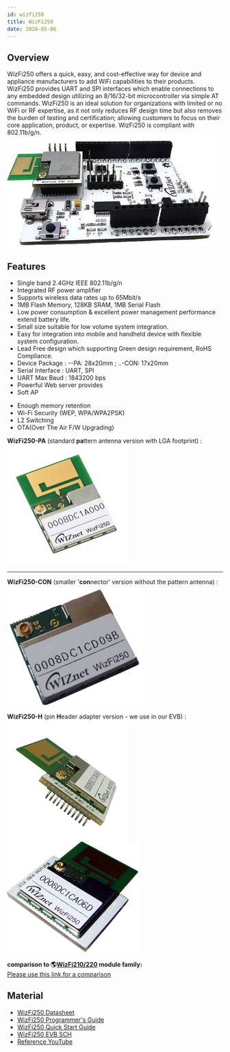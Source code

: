 ```yaml
---
id: wizfi250
title: WizFi250
date: 2020-05-06
---
```


## Overview

WizFi250 offers a quick, easy, and cost-effective way for device and
appliance manufacturers to add WiFi capabilities to their products.
WizFi250 provides UART and SPI interfaces which enable connections to
any embedded design utilizing an 8/16/32-bit microcontroller via simple
AT commands. WizFi250 is an ideal solution for organizations with
limited or no WiFi or RF expertise, as it not only reduces RF design
time but also removes the burden of testing and certification; allowing customers to focus on their core application,
product, or expertise. WizFi250 is compliant with 802.11b/g/n.  
![](/img/products/wizfi250/dsc00057.jpg)  


## Features 

  - Single band 2.4GHz IEEE 802.11b/g/n
  - Integrated RF power amplifier
  - Supports wireless data rates up to 65Mbit/s
  - 1MB Flash Memory, 128KB SRAM, 1MB Serial Flash 
  - Low power consumption & excellent power management performance
    extend battery life.
  - Small size suitable for low volume system integration.
  - Easy for integration into mobile and handheld device with flexible
    system configuration.
  - Lead Free design which supporting Green design requirement, RoHS
    Compliance.
  - Device Package : --PA: 28x20mm ; ..-CON: 17x20mm
  - Serial Interface : UART, SPI
  - UART Max Baud : 1843200 bps
  - Powerful Web server provides
  - Soft AP



   * Enough memory retention
   * Wi-Fi Security (WEP, WPA/WPA2PSK)
   * L2 Switching
   * OTA(Over The Air F/W Upgrading)
  
  
**WizFi250-PA** (standard **pa**ttern antenna version with LGA
footprint) :  
![](/img/products/wizfi250/wizfi250-pa_2.gif)  

-----

**WizFi250-CON** (smaller '**con**nector' version without the pattern
antenna) :  
![WizFi250-CON\_2\_small.png](/img/products/wizfi250/wizfi250-con_2_small.png)  
 
**WizFi250-H** (pin **H**eader adapter version - we use in our EVB) :  
![](/img/products/wizfi310/wizfi250-h_2.gif)![](/img/products/wizfi250/wizfi250-h_1_small.png)  
  
**comparison to
🌎[WizFi210/220](http://www.wiznet.co.kr/sub_modules/en/product/Product_Line.asp?cate1=5&cate2=43)
module family:**  
[Please use this link for a comparison](./comparison.md)

## Material

  - [WizFi250 Datasheet](./Datasheet.md)
  - [WizFi250 Programmer's Guide](./Programmers-guide.md)
  - [WizFi250 Quick Start Guide](./Quickstart_guide.md)
  - [WizFi250 EVB SCH](./WizFi250_EVB_SCH.md)
  - [Reference YouTube](./Reference_YouTube.md)
